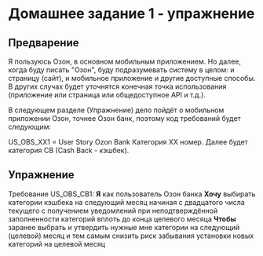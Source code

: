# Домашнее задание 1 - упражнение

## Предварение

Я пользуюсь Озон, в основном мобильным приложением.
Но далее, когда буду писать "Озон", буду подразумевать систему в целом: и страницу (сайт), и мобильное приложение и другие доступные способы. В других случах будет уточнятся конечная точка использования (приложение или страница или общедоступное API и т.д.).

В следующем разделе (Упражнение) дело пойдёт о мобильном приложении Озон, точнее Озон банк, поэтому код требований будет следующим:

US_OBS_XX1 = User Story Ozon Bank Категория XX номер. Далее будет категория CB (Cash Back - кэшбек).

## Упражнение

Требование US_OBS_CB1:
**Я** как пользователь Озон банка
**Хочу** выбирать категории кэшбека на следующий месяц начиная с двадцатого числа текущего
с получением уведомлений при неподтверждённой заполненности категорий вплоть до конца целевого месяца
**Чтобы** заранее выбрать и утвердить нужные мне категории на следующий (целевой) месяц
и тем самым снизить риск забывания установки новых категорий на целевой месяц
